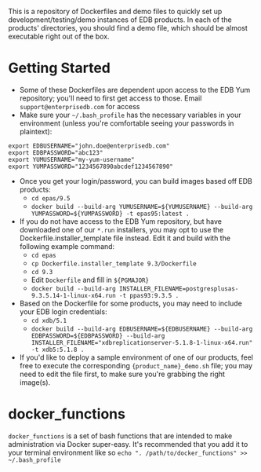This is a repository of Dockerfiles and demo files to quickly set up development/testing/demo instances of EDB products.  In each of the products' directories, you should find a demo file, which should be almost executable right out of the box.

# Getting Started
* Some of these Dockerfiles are dependent upon access to the EDB Yum repository; you'll need to first get access to those.  Email `support@enterprisedb.com` for access
* Make sure your `~/.bash_profile` has the necessary variables in your environment (unless you're comfortable seeing your passwords in plaintext):
```
export EDBUSERNAME="john.doe@enterprisedb.com"
export EDBPASSWORD="abc123"
export YUMUSERNAME="my-yum-username"
export YUMPASSWORD="1234567890abcdef1234567890"
```
* Once you get your login/password, you can build images based off EDB products:
  * `cd epas/9.5`
  * `docker build --build-arg YUMUSERNAME=${YUMUSERNAME} --build-arg YUMPASSWORD=${YUMPASSWORD} -t epas95:latest .`
* If you do not have access to the EDB Yum repository, but have downloaded one of our `*.run` installers, you may opt to use the Dockerfile.installer_template file instead.  Edit it and build with the following example command:
  * `cd epas`
  * `cp Dockerfile.installer_template 9.3/Dockerfile`
  * `cd 9.3`
  * Edit `Dockerfile` and fill in `${PGMAJOR}`
  * `docker build --build-arg INSTALLER_FILENAME=postgresplusas-9.3.5.14-1-linux-x64.run -t ppas93:9.3.5 .`
* Based on the Dockerfile for some products, you may need to include your EDB login credentials:
  * `cd xdb/5.1`
  * `docker build --build-arg EDBUSERNAME=${EDBUSERNAME} --build-arg EDBPASSWORD=${EDBPASSWORD} --build-arg INSTALLER_FILENAME="xdbreplicationserver-5.1.8-1-linux-x64.run" -t xdb5:5.1.8 .`
* If you'd like to deploy a sample environment of one of our products, feel free to execute the corresponding `{product_name}_demo.sh` file; you may need to edit the file first, to make sure you're grabbing the right image(s).

# docker_functions
`docker_functions` is a set of bash functions that are intended to make administration via Docker super-easy.  It's recommended that you add it to your terminal environment like so `echo ". /path/to/docker_functions" >> ~/.bash_profile`
